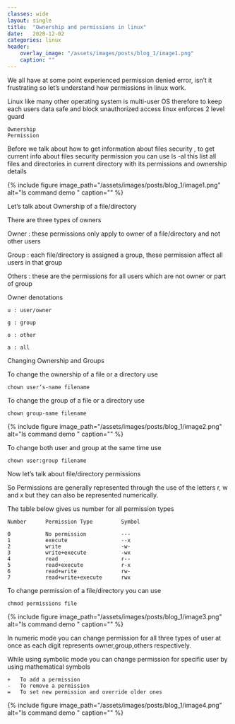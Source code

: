 ```yaml
---
classes: wide
layout: single
title:  "Ownership and permissions in linux"
date:   2020-12-02
categories: linux
header:
    overlay_image: "/assets/images/posts/blog_1/image1.png"
    caption: ""
---
```


We all have at some point experienced permission denied error, isn’t it frustrating so let’s understand how permissions in linux work.

Linux like many other operating system is multi-user OS therefore to keep each users data safe and block unauthorized access linux enforces 2 level guard

    Ownership
    Permission

Before we talk about how to get information about files security , to get current info about files security permission you can use ls -al this list all files and directories in current directory with its permissions and ownership details

{% include figure image_path="/assets/images/posts/blog_1/image1.png" alt="ls command demo " caption="" %}


Let’s talk about Ownership of a file/directory

There are three types of owners

Owner : these permissions only apply to owner of a file/directory and not other users

Group : each file/directory is assigned a group, these permission affect all users in that group

Others : these are the permissions for all users which are not owner or part of group

Owner denotations

    u : user/owner

    g : group

    o : other

    a : all

Changing Ownership and Groups

To change the ownership of a file or a directory use 

    chown user’s-name filename

To change the group of a file or a directory use 

    chown group-name filename

{% include figure image_path="/assets/images/posts/blog_1/image2.png" alt="ls command demo " caption="" %}

To change both user and group at the same time use 

    chown user:group filename

Now let’s talk about file/directory permissions

So Permissions are generally represented through the use of the letters r, w and x but they can also be represented numerically.

The table below gives us number for all permission types


    Number      Permission Type         Symbol 

    0           No permission           ---
    1           execute                 --x
    2           write                   -w-
    3           write+execute           -wx
    4           read                    r--
    5           read+execute            r-x
    6           read+write              rw-
    7           read+write+execute      rwx



To change permission of a file/directory you can use

    chmod permissions file

{% include figure image_path="/assets/images/posts/blog_1/image3.png" alt="ls command demo " caption="" %}

In numeric mode you can change permission for all three types of user at once as each digit represents owner,group,others respectively.

While using symbolic mode you can change permission for specific user by using mathematical symbols

    +   To add a permission 
    -   To remove a permission
    =   To set new permission and override older ones


{% include figure image_path="/assets/images/posts/blog_1/image4.png" alt="ls command demo " caption="" %}

